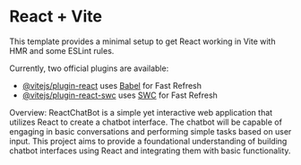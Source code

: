 # React + Vite

This template provides a minimal setup to get React working in Vite with HMR and some ESLint rules.

Currently, two official plugins are available:

- [@vitejs/plugin-react](https://github.com/vitejs/vite-plugin-react/blob/main/packages/plugin-react/README.md) uses [Babel](https://babeljs.io/) for Fast Refresh
- [@vitejs/plugin-react-swc](https://github.com/vitejs/vite-plugin-react-swc) uses [SWC](https://swc.rs/) for Fast Refresh

Overview:
ReactChatBot is a simple yet interactive web application that utilizes React to create a chatbot interface. The chatbot will be capable of engaging in basic conversations and performing simple tasks based on user input. This project aims to provide a foundational understanding of building chatbot interfaces using React and integrating them with basic functionality.